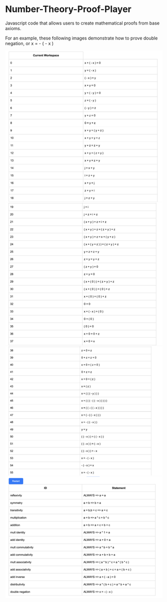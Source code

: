 # Number-Theory-Proof-Player
Javascript code that allows users to create mathematical proofs from base axioms.

For an example, these following images demonstrate how to prove double negation, or x = - ( - x )

![overview](./double_negation1.png)
![overview](./double_negation2.png)
![overview](./double_negation3.png)
![overview](./UpdatedTheorems.png)
